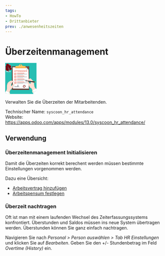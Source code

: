 ```yaml
---
tags:
- HowTo
- Drittanbieter
prev: ./anwesenheitszeiten
---
```

# Überzeitenmanagement
![](assets/icon_syscoon_hr_attendance.png)

Verwalten Sie die Überzeiten der Mitarbeitenden.

Technischer Name: `syscoon_hr_attendance`\
Website: <https://apps.odoo.com/apps/modules/13.0/syscoon_hr_attendance/>

## Verwendung

### Überzeitenmanagement Initialisieren

Damit die Überzeiten korrekt berechent werden müssen bestimmte Einstellungen vorgenommen werden.

Dazu eine Übersicht:
* [Arbeitsvertrag hinzufügen](Personal.md#Arbeitsvertrag%20hinzufügen)
* [Arbeitspensum festlegen](Personal.md#Arbeitspensum%20festlegen)

### Überzeit nachtragen

Oft ist man mit einem laufenden Wechsel des Zeiterfassungssystems konfrontiert. Überstunden und Saldos müssen ins neue System übertragen werden. Überstunden können Sie ganz einfach nachtragen.

Navigieren Sie nach *Personal > Person auswählen > Tab HR Einstellungen* und klicken Sie auf *Bearbeiten*. Geben Sie den +/- Stundenbetrag im Feld *Overtime (History)* ein.
